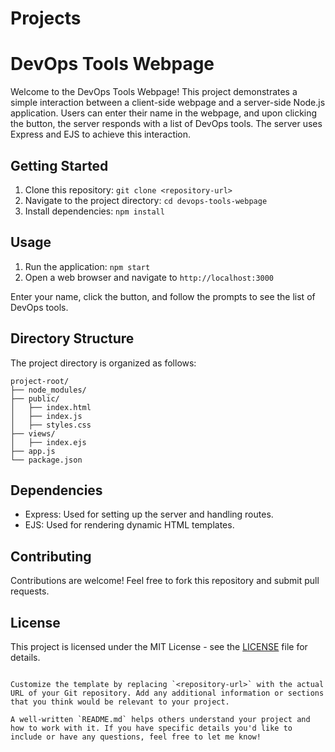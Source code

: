 # Projects

# DevOps Tools Webpage
Welcome to the DevOps Tools Webpage! This project demonstrates a simple interaction 
between a client-side webpage and a server-side Node.js application. Users can enter their name in the webpage, and upon clicking the button, the server responds with a list of DevOps tools. The server uses Express and EJS to achieve this interaction.
## Getting Started

1. Clone this repository: `git clone <repository-url>`
2. Navigate to the project directory: `cd devops-tools-webpage`
3. Install dependencies: `npm install`

## Usage

1. Run the application: `npm start`
2. Open a web browser and navigate to `http://localhost:3000`

Enter your name, click the button, and follow the prompts to see the list of DevOps tools.

## Directory Structure

The project directory is organized as follows:

```
project-root/
├── node_modules/
├── public/
│   ├── index.html
│   ├── index.js
│   ├── styles.css
├── views/
│   ├── index.ejs
├── app.js
└── package.json
```

## Dependencies

- Express: Used for setting up the server and handling routes.
- EJS: Used for rendering dynamic HTML templates.

## Contributing

Contributions are welcome! Feel free to fork this repository and submit pull requests.

## License

This project is licensed under the MIT License - see the [LICENSE](LICENSE) file for details.
```

Customize the template by replacing `<repository-url>` with the actual URL of your Git repository. Add any additional information or sections that you think would be relevant to your project.

A well-written `README.md` helps others understand your project and how to work with it. If you have specific details you'd like to include or have any questions, feel free to let me know!
